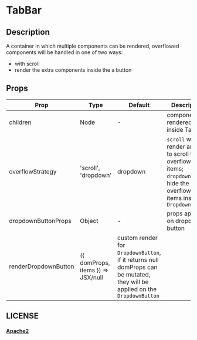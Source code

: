 # TabBar

## Description

A container in which multiple components can be rendered, overflowed components will be handled in one of two ways:
- with scroll
- render the extra components inside the a button

## Props

Prop | Type | Default | Description
--- | --- | --- | --
children|Node|-|components rendered inside TabBar
overflowStrategy|'scroll', 'dropdown'|dropdown|`scroll` will render arrow to scroll the overflowed items; `dropdown` will hide the overflowed items inside a `DropdownButton`
dropdownButtonProps|Object|-|props applied on dropdown button
renderDropdownButton|({ domProps, items }) => JSX/null|custom render for `DropdownButton`, if it returns null domProps can be mutated, they will be applied on the `DropdownButton`


## LICENSE

#### [Apache2](./LICENSE)
